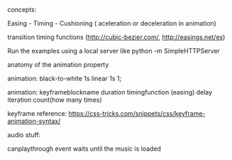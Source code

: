 concepts:

Easing - Timing - Cushioning ( aceleration or deceleration in animation)

transition timing functions (http://cubic-bezier.com/, http://easings.net/es)

Run the examples using a local server like python -m SimpleHTTPServer

anatomy of the animation property


animation: black-to-white 1s linear 1s 1;

animation: keyframeblockname duration timingfunction (easing) delay iteration count(how many times)

keyframe reference:
   https://css-tricks.com/snippets/css/keyframe-animation-syntax/


audio stuff:


canplaythrough event waits until the music is loaded
